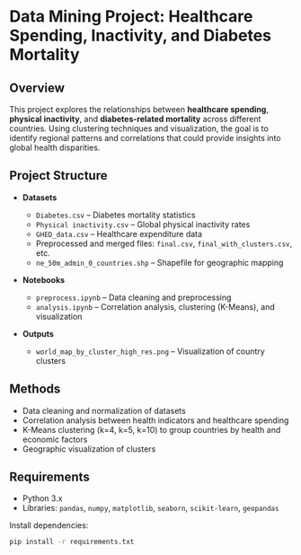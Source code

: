 # Data Mining Project: Healthcare Spending, Inactivity, and Diabetes Mortality

## Overview
This project explores the relationships between **healthcare spending**, **physical inactivity**, and **diabetes-related mortality** across different countries. Using clustering techniques and visualization, the goal is to identify regional patterns and correlations that could provide insights into global health disparities.

## Project Structure
- **Datasets**
  - `Diabetes.csv` – Diabetes mortality statistics  
  - `Physical inactivity.csv` – Global physical inactivity rates  
  - `GHED_data.csv` – Healthcare expenditure data  
  - Preprocessed and merged files: `final.csv`, `final_with_clusters.csv`, etc.  
  - `ne_50m_admin_0_countries.shp` – Shapefile for geographic mapping  

- **Notebooks**
  - `preprocess.ipynb` – Data cleaning and preprocessing  
  - `analysis.ipynb` – Correlation analysis, clustering (K-Means), and visualization  

- **Outputs**
  - `world_map_by_cluster_high_res.png` – Visualization of country clusters  

## Methods
- Data cleaning and normalization of datasets  
- Correlation analysis between health indicators and healthcare spending  
- K-Means clustering (k=4, k=5, k=10) to group countries by health and economic factors  
- Geographic visualization of clusters  

## Requirements
- Python 3.x  
- Libraries: `pandas`, `numpy`, `matplotlib`, `seaborn`, `scikit-learn`, `geopandas`  

Install dependencies:
```bash
pip install -r requirements.txt
